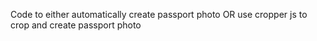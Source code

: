 Code to either automatically create passport photo OR use cropper js to crop and create passport photo
